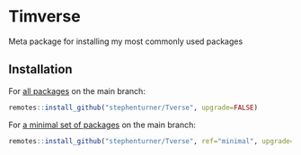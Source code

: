 
# Timverse

<!-- badges: start -->
<!-- badges: end -->

Meta package for installing my most commonly used packages

## Installation

For [all packages](https://github.com/stephenturner/Tverse/blob/main/DESCRIPTION) on the main branch:

``` r
remotes::install_github("stephenturner/Tverse", upgrade=FALSE)
```

For [a minimal set of packages](https://github.com/stephenturner/Tverse/blob/minimal/DESCRIPTION) on the main branch:

``` r
remotes::install_github("stephenturner/Tverse", ref="minimal", upgrade=FALSE)
```


